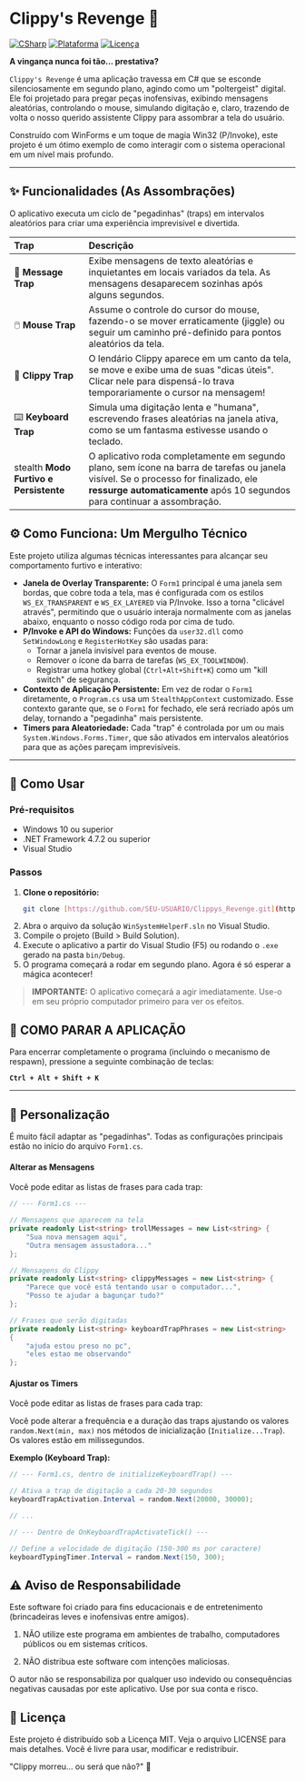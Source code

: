# Clippy's Revenge 👻

[![CSharp](https://img.shields.io/badge/Linguagem-C%23-239120?style=for-the-badge&logo=c-sharp&logoColor=white)](https://docs.microsoft.com/pt-br/dotnet/csharp/)
[![Plataforma](https://img.shields.io/badge/Plataforma-Windows-0078D6?style=for-the-badge&logo=windows)](https://www.microsoft.com/pt-br/windows)
[![Licença](https://img.shields.io/badge/Licença-MIT-green.svg?style=for-the-badge)](LICENSE)

**A vingança nunca foi tão... prestativa?**

`Clippy's Revenge` é uma aplicação travessa em C# que se esconde silenciosamente em segundo plano, agindo como um "poltergeist" digital. Ele foi projetado para pregar peças inofensivas, exibindo mensagens aleatórias, controlando o mouse, simulando digitação e, claro, trazendo de volta o nosso querido assistente Clippy para assombrar a tela do usuário.

Construído com WinForms e um toque de magia Win32 (P/Invoke), este projeto é um ótimo exemplo de como interagir com o sistema operacional em um nível mais profundo.

---

## ✨ Funcionalidades (As Assombrações)

O aplicativo executa um ciclo de "pegadinhas" (traps) em intervalos aleatórios para criar uma experiência imprevisível e divertida.

| Trap | Descrição |
| :--- | :--- |
| 💬 **Message Trap** | Exibe mensagens de texto aleatórias e inquietantes em locais variados da tela. As mensagens desaparecem sozinhas após alguns segundos. |
| 🖱️ **Mouse Trap** | Assume o controle do cursor do mouse, fazendo-o se mover erraticamente (jiggle) ou seguir um caminho pré-definido para pontos aleatórios da tela. |
| 📎 **Clippy Trap** | O lendário Clippy aparece em um canto da tela, se move e exibe uma de suas "dicas úteis". Clicar nele para dispensá-lo trava temporariamente o cursor na mensagem! |
| ⌨️ **Keyboard Trap** | Simula uma digitação lenta e "humana", escrevendo frases aleatórias na janela ativa, como se um fantasma estivesse usando o teclado. |
|  stealth **Modo Furtivo e Persistente** | O aplicativo roda completamente em segundo plano, sem ícone na barra de tarefas ou janela visível. Se o processo for finalizado, ele **ressurge automaticamente** após 10 segundos para continuar a assombração. |

## ⚙️ Como Funciona: Um Mergulho Técnico

Este projeto utiliza algumas técnicas interessantes para alcançar seu comportamento furtivo e interativo:

-   **Janela de Overlay Transparente:** O `Form1` principal é uma janela sem bordas, que cobre toda a tela, mas é configurada com os estilos `WS_EX_TRANSPARENT` e `WS_EX_LAYERED` via P/Invoke. Isso a torna "clicável através", permitindo que o usuário interaja normalmente com as janelas abaixo, enquanto o nosso código roda por cima de tudo.
-   **P/Invoke e API do Windows:** Funções da `user32.dll` como `SetWindowLong` e `RegisterHotKey` são usadas para:
    -   Tornar a janela invisível para eventos de mouse.
    -   Remover o ícone da barra de tarefas (`WS_EX_TOOLWINDOW`).
    -   Registrar uma hotkey global (`Ctrl+Alt+Shift+K`) como um "kill switch" de segurança.
-   **Contexto de Aplicação Persistente:** Em vez de rodar o `Form1` diretamente, o `Program.cs` usa um `StealthAppContext` customizado. Esse contexto garante que, se o `Form1` for fechado, ele será recriado após um delay, tornando a "pegadinha" mais persistente.
-   **Timers para Aleatoriedade:** Cada "trap" é controlada por um ou mais `System.Windows.Forms.Timer`, que são ativados em intervalos aleatórios para que as ações pareçam imprevisíveis.

---

## 🚀 Como Usar

### Pré-requisitos

-   Windows 10 ou superior
-   .NET Framework 4.7.2 ou superior
-   Visual Studio

### Passos

1.  **Clone o repositório:**
    ```bash
    git clone [https://github.com/SEU-USUARIO/Clippys_Revenge.git](https://github.com/SEU-USUARIO/Clippys_Revenge.git)
    ```
2.  Abra o arquivo da solução `WinSystemHelperF.sln` no Visual Studio.
3.  Compile o projeto (Build > Build Solution).
4.  Execute o aplicativo a partir do Visual Studio (F5) ou rodando o `.exe` gerado na pasta `bin/Debug`.
5.  O programa começará a rodar em segundo plano. Agora é só esperar a mágica acontecer!

> **IMPORTANTE:** O aplicativo começará a agir imediatamente. Use-o em seu próprio computador primeiro para ver os efeitos.

## 🛑 **COMO PARAR A APLICAÇÃO**

Para encerrar completamente o programa (incluindo o mecanismo de respawn), pressione a seguinte combinação de teclas:

**`Ctrl + Alt + Shift + K`**

---

## 🔧 Personalização

É muito fácil adaptar as "pegadinhas". Todas as configurações principais estão no início do arquivo `Form1.cs`.

#### Alterar as Mensagens

Você pode editar as listas de frases para cada trap:

```csharp
// --- Form1.cs ---

// Mensagens que aparecem na tela
private readonly List<string> trollMessages = new List<string> {
    "Sua nova mensagem aqui",
    "Outra mensagem assustadora..."
};

// Mensagens do Clippy
private readonly List<string> clippyMessages = new List<string> {
    "Parece que você está tentando usar o computador...",
    "Posso te ajudar a bagunçar tudo?"
};

// Frases que serão digitadas
private readonly List<string> keyboardTrapPhrases = new List<string>
{
    "ajuda estou preso no pc",
    "eles estao me observando"
};
```

#### Ajustar os Timers
Você pode editar as listas de frases para cada trap:

Você pode alterar a frequência e a duração das traps ajustando os valores `random.Next(min, max)` nos métodos de inicialização (`Initialize...Trap`). Os valores estão em milissegundos.

**Exemplo (Keyboard Trap):**
```csharp
// --- Form1.cs, dentro de initializeKeyboardTrap() ---

// Ativa a trap de digitação a cada 20-30 segundos
keyboardTrapActivation.Interval = random.Next(20000, 30000);

// ...

// --- Dentro de OnKeyboardTrapActivateTick() ---

// Define a velocidade de digitação (150-300 ms por caractere)
keyboardTypingTimer.Interval = random.Next(150, 300);
```

## ⚠️ Aviso de Responsabilidade

Este software foi criado para fins educacionais e de entretenimento (brincadeiras leves e inofensivas entre amigos).

1. NÃO utilize este programa em ambientes de trabalho, computadores públicos ou em sistemas críticos.

2. NÃO distribua este software com intenções maliciosas.

O autor não se responsabiliza por qualquer uso indevido ou consequências negativas causadas por este aplicativo. Use por sua conta e risco.

 ## 📄 Licença
 Este projeto é distribuído sob a Licença MIT. Veja o arquivo LICENSE para mais detalhes. Você é livre para usar, modificar e redistribuir.

 "Clippy morreu... ou será que não?" 👻